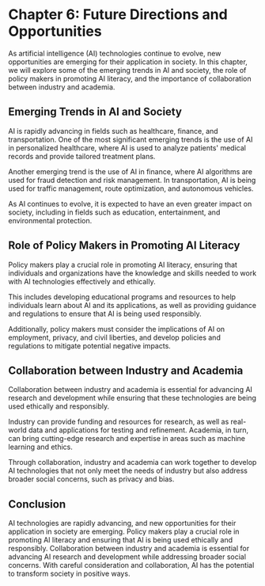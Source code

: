 Chapter 6: Future Directions and Opportunities
==============================================

As artificial intelligence (AI) technologies continue to evolve, new opportunities are emerging for their application in society. In this chapter, we will explore some of the emerging trends in AI and society, the role of policy makers in promoting AI literacy, and the importance of collaboration between industry and academia.

Emerging Trends in AI and Society
---------------------------------

AI is rapidly advancing in fields such as healthcare, finance, and transportation. One of the most significant emerging trends is the use of AI in personalized healthcare, where AI is used to analyze patients' medical records and provide tailored treatment plans.

Another emerging trend is the use of AI in finance, where AI algorithms are used for fraud detection and risk management. In transportation, AI is being used for traffic management, route optimization, and autonomous vehicles.

As AI continues to evolve, it is expected to have an even greater impact on society, including in fields such as education, entertainment, and environmental protection.

Role of Policy Makers in Promoting AI Literacy
----------------------------------------------

Policy makers play a crucial role in promoting AI literacy, ensuring that individuals and organizations have the knowledge and skills needed to work with AI technologies effectively and ethically.

This includes developing educational programs and resources to help individuals learn about AI and its applications, as well as providing guidance and regulations to ensure that AI is being used responsibly.

Additionally, policy makers must consider the implications of AI on employment, privacy, and civil liberties, and develop policies and regulations to mitigate potential negative impacts.

Collaboration between Industry and Academia
-------------------------------------------

Collaboration between industry and academia is essential for advancing AI research and development while ensuring that these technologies are being used ethically and responsibly.

Industry can provide funding and resources for research, as well as real-world data and applications for testing and refinement. Academia, in turn, can bring cutting-edge research and expertise in areas such as machine learning and ethics.

Through collaboration, industry and academia can work together to develop AI technologies that not only meet the needs of industry but also address broader social concerns, such as privacy and bias.

Conclusion
----------

AI technologies are rapidly advancing, and new opportunities for their application in society are emerging. Policy makers play a crucial role in promoting AI literacy and ensuring that AI is being used ethically and responsibly. Collaboration between industry and academia is essential for advancing AI research and development while addressing broader social concerns. With careful consideration and collaboration, AI has the potential to transform society in positive ways.
